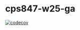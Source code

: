 # cps847-w25-ga
[![codecov](https://codecov.io/gh/miranska/cps847-w25-ga/graph/badge.svg?token=70JI45577U)](https://codecov.io/gh/miranska/cps847-w25-ga)
